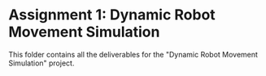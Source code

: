 # Assignment 1: Dynamic Robot Movement Simulation
This folder contains all the deliverables for the "Dynamic Robot Movement Simulation" project.
